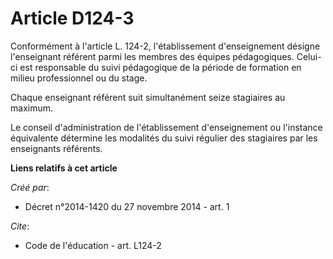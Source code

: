 # Article D124-3

Conformément à l'article L. 124-2, l'établissement d'enseignement désigne l'enseignant référent parmi les membres des équipes
pédagogiques. Celui-ci est responsable du suivi pédagogique de la période de formation en milieu professionnel ou du stage. 

Chaque enseignant référent suit simultanément seize stagiaires au maximum. 

Le conseil d'administration de l'établissement d'enseignement ou l'instance équivalente détermine les modalités du suivi
régulier des stagiaires par les enseignants référents.

**Liens relatifs à cet article**

_Créé par_:

  - Décret n°2014-1420 du 27 novembre 2014 - art. 1

_Cite_:

  - Code de l'éducation - art. L124-2

